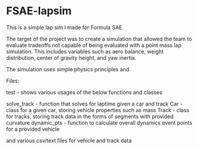 # FSAE-lapsim

This is a simple lap sim I made for Formula SAE.

The target of the project was to create a simulation that allowed the team 
to evaluate tradeoffs not capable of being evaluated with a point mass lap 
simulation. This includes variables such as aero balance, weight 
distribution, center of gravity height, and yaw inertia.

The simulation uses simple physics principles and 

Files:

test - shows various usages of the below functions and classes

solve_track - function that solves for laptime given a car and track
Car - class for a given car, storing vehicle properties such as mass
Track - class for tracks, storing track data in the forms of segments with 
provided curvature
dynamic_pts - function to calculate overall dynamics event points for a 
provided vehicle

and various csv/text files for vehicle and track data